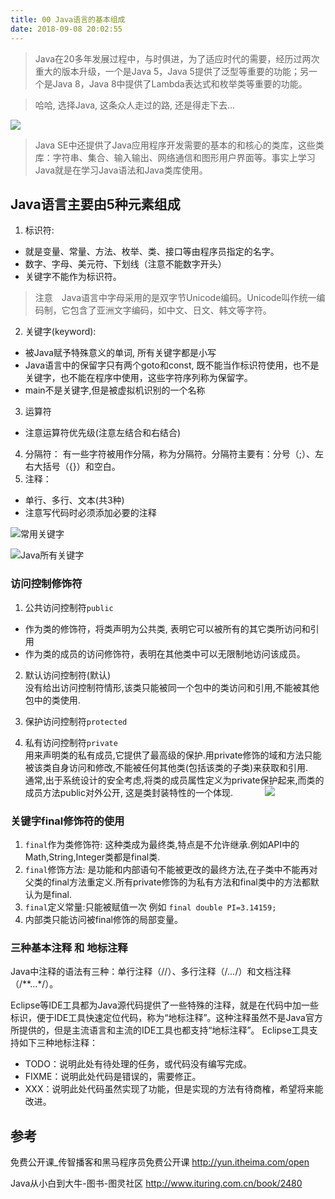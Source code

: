 ```yaml
---
title: 00 Java语言的基本组成
date: 2018-09-08 20:02:55
---
```

> Java在20多年发展过程中，与时俱进，为了适应时代的需要，经历过两次重大的版本升级，一个是Java 5，Java 5提供了泛型等重要的功能；另一个是Java 8，Java 8中提供了Lambda表达式和枚举类等重要的功能。

> 哈哈, 选择Java, 这条众人走过的路, 还是得走下去...

![](https://upload-images.jianshu.io/upload_images/1662509-7ab8124805d07bfc.png?imageMogr2/auto-orient/strip%7CimageView2/2/w/1240)

> Java SE中还提供了Java应用程序开发需要的基本的和核心的类库，这些类库：字符串、集合、输入输出、网络通信和图形用户界面等。事实上学习Java就是在学习Java语法和Java类库使用。

## Java语言主要由5种元素组成
1. 标识符: 
  * 就是变量、常量、方法、枚举、类、接口等由程序员指定的名字。
  * 数字、字母、美元符、下划线（注意不能数字开头）
  * 关键字不能作为标识符。
> 注意　Java语言中字母采用的是双字节Unicode编码。Unicode叫作统一编码制，它包含了亚洲文字编码，如中文、日文、韩文等字符。
2. 关键字(keyword):
  * 被Java赋予特殊意义的单词, 所有关键字都是小写
  * Java语言中的保留字只有两个goto和const, 既不能当作标识符使用，也不是关键字，也不能在程序中使用，这些字符序列称为保留字。
  * main不是关键字,但是被虚拟机识别的一个名称
3. 运算符
  * 注意运算符优先级(注意左结合和右结合)
4. 分隔符： 有一些字符被用作分隔，称为分隔符。分隔符主要有：分号（;）、左右大括号（{}）和空白。
5. 注释：
  * 单行、多行、文本(共3种)
  * 注意写代码时必须添加必要的注释

![常用关键字](http://upload-images.jianshu.io/upload_images/1662509-d628792487e835e3.png?imageMogr2/auto-orient/strip%7CimageView2/2/w/1240)

![Java所有关键字](https://upload-images.jianshu.io/upload_images/1662509-fecf34a8b755a517.png?imageMogr2/auto-orient/strip%7CimageView2/2/w/1240)

### 访问控制修饰符
1. 公共访问控制符`public`
* 作为类的修饰符，将类声明为公共类, 表明它可以被所有的其它类所访问和引用 
* 作为类的成员的访问修饰符，表明在其他类中可以无限制地访问该成员。

2. 默认访问控制符(默认)       
没有给出访问控制符情形,该类只能被同一个包中的类访问和引用,不能被其他包中的类使用.
     
3. 保护访问控制符`protected`

4. 私有访问控制符`private `     
用来声明类的私有成员,它提供了最高级的保护.用private修饰的域和方法只能被该类自身访问和修改,不能被任何其他类(包括该类的子类)来获取和引用.          
通常,出于系统设计的安全考虑,将类的成员属性定义为private保护起来,而类的成员方法public对外公开, 这是类封装特性的一个体现.
           
![](http://upload-images.jianshu.io/upload_images/1662509-bb066280563c1299.png?imageMogr2/auto-orient/strip%7CimageView2/2/w/1240)


### 关键字final修饰符的使用     
1. `final`作为类修饰符: 这种类成为最终类,特点是不允许继承.例如API中的Math,String,Integer类都是final类.      
2. `final`修饰方法: 是功能和内部语句不能被更改的最终方法,在子类中不能再对父类的final方法重定义.所有private修饰的为私有方法和final类中的方法都默认为是final.      
3. `final`定义常量:只能被赋值一次 
例如 `final double PI=3.14159; `
4. 内部类只能访问被final修饰的局部变量。

### 三种基本注释 和 地标注释
Java中注释的语法有三种：单行注释（//）、多行注释（/*...*/）和文档注释（/**...*/）。

Eclipse等IDE工具都为Java源代码提供了一些特殊的注释，就是在代码中加一些标识，便于IDE工具快速定位代码，称为“地标注释”。这种注释虽然不是Java官方所提供的，但是主流语言和主流的IDE工具也都支持“地标注释”。
Eclipse工具支持如下三种地标注释：
* TODO：说明此处有待处理的任务，或代码没有编写完成。
* FIXME：说明此处代码是错误的，需要修正。
* XXX：说明此处代码虽然实现了功能，但是实现的方法有待商榷，希望将来能改进。

## 参考
免费公开课_传智播客和黑马程序员免费公开课
http://yun.itheima.com/open

Java从小白到大牛-图书-图灵社区
http://www.ituring.com.cn/book/2480